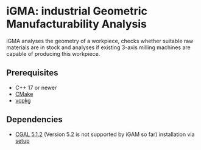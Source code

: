 # iGMA: industrial Geometric Manufacturability Analysis
iGMA analyses the geometry of a workpiece, checks whether suitable raw materials are in stock and analyses if existing 3-axis milling machines are capable of producing this workpiece.

## Prerequisites
- C++ 17 or newer
- [CMake](https://cmake.org/download/)
- [vcpkg](https://github.com/microsoft/vcpkg)
## Dependencies

- [CGAL 5.1.2](https://github.com/CGAL/cgal/releases/tag/v5.1.2) (Version 5.2 is not supported by iGAM so far)
 installation via [setup](https://github.com/CGAL/cgal/releases/download/v5.1.2/CGAL-5.1.2-Setup.exe)
